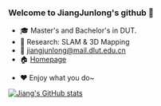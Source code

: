 ### Welcome to JiangJunlong's github 👋

- :mortar_board: Master's and Bachelor's in DUT.
- :microscope: Research: SLAM & 3D Mapping
- :e-mail: jiangjunlong@mail.dlut.edu.cn
- :house: [Homepage](https://jiang-junlong.github.io/)   
<!-- :black_nib: [CSDN](https://blog.csdn.net/tfb760)  :mortar_board: [ResearchGate](https://www.researchgate.net/profile/Yan-Dong-26) -->
- :heart: 
Enjoy what you do~

[![Jiang's GitHub stats](https://github-readme-stats.vercel.app/api?username=jiang-junlong)](https://github.com/anuraghazra/github-readme-stats)

<!--
备份链接
知乎教程：https://zhuanlan.zhihu.com/p/454597068
[![LarryDong's GitHub stats](https://github-readme-stats.vercel.app/api?username=LarryDong)](https://github.com/anuraghazra/github-readme-stats)
![Metrics](https://metrics.lecoq.io/LarryDong?template=classic&base.community=0&base.metadata=0&introduction=1&base.indepth=false&introduction.title=true&config.timezone=Asia%2FShanghai)
![CSDN 数据](https://stats.justsong.cn/api/csdn?id=tfb760)
-->
